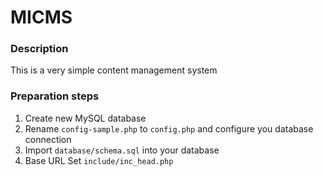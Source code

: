 # MICMS

### Description
This is a very simple content management system

### Preparation steps
1. Create new MySQL database
2. Rename `config-sample.php` to `config.php` and configure you database connection
3. Import `database/schema.sql` into your database
4. Base URL Set `include/inc_head.php`  